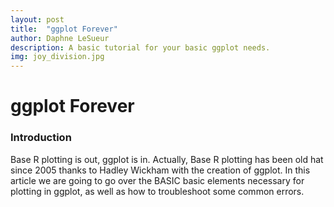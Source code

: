 ```yaml
---
layout: post
title:  "ggplot Forever"
author: Daphne LeSueur
description: A basic tutorial for your basic ggplot needs. 
img: joy_division.jpg
--- 
```


# ggplot Forever


### Introduction
Base R plotting is out, ggplot is in. Actually, Base R plotting has been old hat since 2005 thanks to Hadley Wickham with the creation of ggplot. In this article we are going to go over the BASIC basic elements necessary for plotting in ggplot, as well as how to troubleshoot some common errors. 


